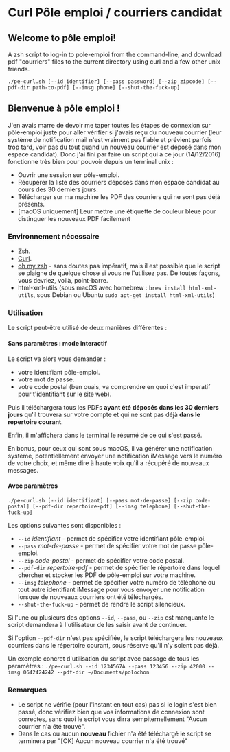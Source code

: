 # Curl Pôle emploi / courriers candidat

## Welcome to pôle emploi!
A zsh script to log-in to pole-emploi from the command-line, and download pdf "courriers" files to the current directory using curl and a few other unix friends.

```shell
./pe-curl.sh [--id identifier] [--pass password] [--zip zipcode] [--pdf-dir path-to-pdf] [--imsg phone] [--shut-the-fuck-up]
```
## Bienvenue à pôle emploi !
J'en avais marre de devoir me taper toutes les étapes de connexion sur pôle-emploi juste pour aller vérifier si j'avais reçu du nouveau courrier (leur système de notification mail n'est vraiment pas fiable et prévient parfois trop tard, voir pas du tout quand un nouveau courrier est déposé dans mon espace candidat).
Donc j'ai fini par faire un script qui à ce jour (14/12/2016) fonctionne très bien pour pouvoir depuis un terminal unix :
- Ouvrir une session sur pôle-emploi.
- Récupérer la liste des courriers déposés dans mon espace candidat au cours des 30 derniers jours.
- Télécharger sur ma machine les PDF des courriers qui ne sont pas déjà présents.
- [macOS uniquement] Leur mettre une étiquette de couleur bleue pour distinguer les nouveaux PDF facilement

### Environnement nécessaire
- Zsh.
- [Curl](https://curl.haxx.se).
- [oh my zsh](http://ohmyz.sh/) - sans doutes pas impératif, mais il est possible que le script se plaigne de quelque chose si vous ne l'utilisez pas. De toutes façons, vous devriez, voilà, point-barre.
- html-xml-utils (sous macOS avec homebrew : `brew install html-xml-utils`, sous Debian ou Ubuntu `sudo apt-get install html-xml-utils`)

### Utilisation
Le script peut-être utilisé de deux manières différentes :

#### Sans paramètres : mode interactif
Le script va alors vous demander :
- votre identifiant pôle-emploi.
- votre mot de passe.
- votre code postal (ben ouais, va comprendre en quoi c'est imperatif pour t'identifiant sur le site web).

Puis il téléchargera tous les PDFs **ayant été déposés dans les 30 derniers jours** qu'il trouvera sur votre compte et qui ne sont pas déjà **dans le repertoire courant**.

Enfin, il m'affichera dans le terminal le résumé de ce qui s'est passé.

En bonus, pour ceux qui sont sous macOS, il va générer une notification système, potentiellement envoyer une notification iMessage vers le numéro de votre choix, et même dire à haute voix qu'il a récupéré de nouveaux messages.

#### Avec paramètres
```shell
./pe-curl.sh [--id identifiant] [--pass mot-de-passe] [--zip code-postal] [--pdf-dir repertoire-pdf] [--imsg telephone] [--shut-the-fuck-up]
```
Les options suivantes sont disponibles :
- `--id` _identifiant_ - permet de spécifier votre identifiant pôle-emploi.
- `--pass` _mot-de-passe_ - permet de spécifier votre mot de passe pôle-emploi.
- `--zip` _code-postal_ - permet de spécifier votre code postal.
- `--pdf-dir` _repertoire-pdf_ - permet de spécifier le répertoire dans lequel chercher et stocker les PDF de pôle-emploi sur votre machine.
- `--imsg` _telephone_ - permet de spécifier votre numéro de téléphone ou tout autre identifiant iMessage pour vous envoyer une notification lorsque de nouveaux courriers ont été téléchargés.
- `--shut-the-fuck-up` - permet de rendre le script silencieux.

Si l'une ou plusieurs des options `--id`, `--pass`, ou `--zip` est manquante le script demandera à l'utilisateur de les saisir avant de continuer.

Si l'option `--pdf-dir` n'est pas spécifiée, le script téléchargera les nouveaux courriers dans le répertoire courant, sous réserve qu'il n'y soient pas déjà.

Un exemple concret d'utilisation du script avec passage de tous les paramètres :
`./pe-curl.sh --id 1234567A --pass 123456 --zip 42000 --imsg 0642424242 --pdf-dir ~/Documents/polochon`

### Remarques
- Le script ne vérifie (pour l'instant en tout cas) pas si le login s'est bien passé, donc vérifiez bien que vos informations de connexion sont correctes, sans quoi le script vous dirra sempiternellement "Aucun courrier n'a été trouvé".
- Dans le cas ou aucun **nouveau** fichier n'a été téléchargé le script se terminera par "[OK] Aucun nouveau courrier n'a été trouvé"
